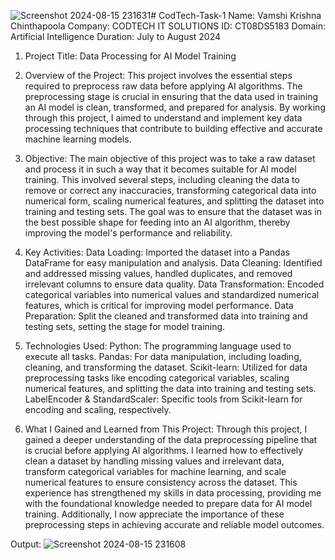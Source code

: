 ![Screenshot 2024-08-15 231631](https://github.com/user-attachments/assets/12c7c2e5-220f-46f4-a93a-39dd3a9b62a4)# CodTech-Task-1
Name: Vamshi Krishna Chinthapoola
Company: CODTECH IT SOLUTIONS 
ID: CT08DS5183
Domain: Artificial Intelligence
Duration: July to August 2024

1) Project Title:
Data Processing for AI Model Training

2) Overview of the Project:
This project involves the essential steps required to preprocess raw data before applying AI algorithms. The preprocessing stage is crucial in ensuring that the data used in training an AI model is clean, transformed, and prepared for analysis. By working through this project, I aimed to understand and implement key data processing techniques that contribute to building effective and accurate machine learning models.

3) Objective:
The main objective of this project was to take a raw dataset and process it in such a way that it becomes suitable for AI model training. This involved several steps, including cleaning the data to remove or correct any inaccuracies, transforming categorical data into numerical form, scaling numerical features, and splitting the dataset into training and testing sets. The goal was to ensure that the dataset was in the best possible shape for feeding into an AI algorithm, thereby improving the model's performance and reliability.

4) Key Activities:
Data Loading: Imported the dataset into a Pandas DataFrame for easy manipulation and analysis.
Data Cleaning: Identified and addressed missing values, handled duplicates, and removed irrelevant columns to ensure data quality.
Data Transformation: Encoded categorical variables into numerical values and standardized numerical features, which is critical for improving model performance.
Data Preparation: Split the cleaned and transformed data into training and testing sets, setting the stage for model training.

5) Technologies Used:
Python: The programming language used to execute all tasks.
Pandas: For data manipulation, including loading, cleaning, and transforming the dataset.
Scikit-learn: Utilized for data preprocessing tasks like encoding categorical variables, scaling numerical features, and splitting the data into training and testing sets.
LabelEncoder & StandardScaler: Specific tools from Scikit-learn for encoding and scaling, respectively.

6) What I Gained and Learned from This Project:
Through this project, I gained a deeper understanding of the data preprocessing pipeline that is crucial before applying AI algorithms. I learned how to effectively clean a dataset by handling missing values and irrelevant data, transform categorical variables for machine learning, and scale numerical features to ensure consistency across the dataset. This experience has strengthened my skills in data processing, providing me with the foundational knowledge needed to prepare data for AI model training. Additionally, I now appreciate the importance of these preprocessing steps in achieving accurate and reliable model outcomes.

Output:
![Screenshot 2024-08-15 231608](https://github.com/user-attachments/assets/7a0869d6-a1a9-48a6-b0da-32261c3c5ce6)
